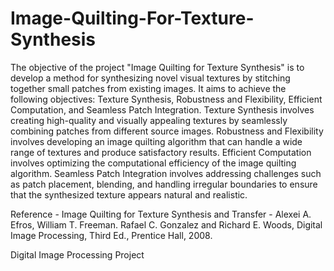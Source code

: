 # Image-Quilting-For-Texture-Synthesis

The objective of the project "Image Quilting for Texture Synthesis" is to develop a method for synthesizing novel visual textures by stitching together small patches from existing images. It aims to achieve the following objectives: Texture Synthesis, Robustness and Flexibility, Efficient Computation, and Seamless Patch Integration. Texture Synthesis involves creating high-quality and visually appealing textures by seamlessly combining patches from different source images. Robustness and Flexibility involves developing an image quilting algorithm that can handle a wide range of textures and produce satisfactory results. Efficient Computation involves optimizing the computational efficiency of the image quilting algorithm. Seamless Patch Integration involves addressing challenges such as patch placement, blending, and handling irregular boundaries to ensure that the synthesized texture appears natural and realistic.

Reference - 
Image Quilting for Texture Synthesis and Transfer - Alexei A. Efros, William T. Freeman.
Rafael C. Gonzalez and Richard E. Woods, Digital Image Processing, Third Ed., Prentice Hall, 2008.

Digital Image Processing Project 
